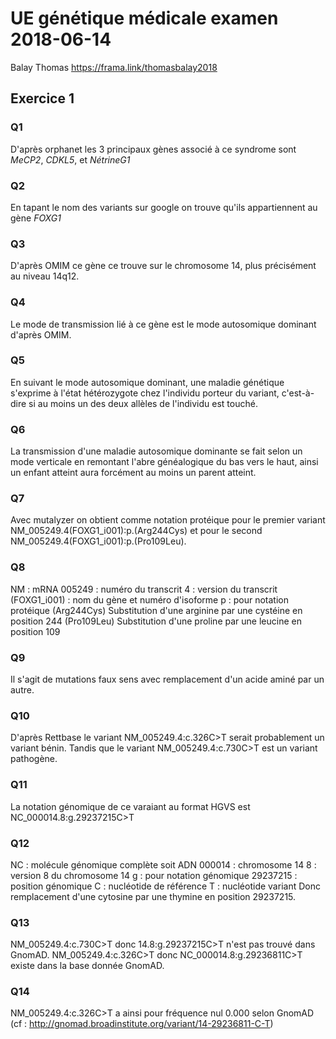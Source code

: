  # UE génétique médicale examen 2018-06-14
 Balay Thomas
 https://frama.link/thomasbalay2018
 ## Exercice 1
 ### Q1
D'après orphanet les 3 principaux gènes associé à ce syndrome sont *MeCP2*, *CDKL5*, et *NétrineG1*
 ### Q2
En tapant le nom des variants sur google on trouve qu'ils appartiennent au gène *FOXG1*
 ### Q3
D'après OMIM ce gène ce trouve sur le chromosome 14, plus précisément au niveau 14q12.
 ### Q4
 Le mode de transmission lié à ce gène est le mode autosomique dominant d'après OMIM.
 ### Q5
 En suivant le mode autosomique dominant, une maladie génétique s'exprime à l'état hétérozygote chez l'individu porteur du variant, c'est-à-dire si au moins un des deux allèles de l'individu est touché.
 ### Q6
 La transmission d'une maladie autosomique dominante se fait selon un mode verticale en remontant l'abre généalogique du bas vers le haut, ainsi un enfant atteint aura forcément au moins un parent atteint.
 ### Q7
 Avec mutalyzer on obtient comme notation protéique pour le premier variant NM_005249.4(FOXG1_i001):p.(Arg244Cys) et pour le second NM_005249.4(FOXG1_i001):p.(Pro109Leu).
 ### Q8
 NM : mRNA
 005249 : numéro du transcrit
 4 : version du transcrit
 (FOXG1_i001) : nom du gène et numéro d'isoforme
 p : pour notation protéique
 (Arg244Cys) Substitution d'une arginine par une cystéine en position 244
 (Pro109Leu) Substitution d'une proline par une leucine en position 109
 ### Q9
Il s'agit de mutations faux sens avec remplacement d'un acide aminé par un autre.
 ### Q10
 D'après Rettbase le variant NM_005249.4:c.326C>T serait probablement un variant bénin.
 Tandis que le variant NM_005249.4:c.730C>T est un variant pathogène.
 ### Q11
 La notation génomique de ce varaiant au format HGVS est NC_000014.8:g.29237215C>T
 ### Q12
 NC : molécule génomique complète soit ADN
 000014 : chromosome 14
 8 : version 8 du chromosome 14
 g : pour notation génomique
 29237215 : position génomique
 C : nucléotide de référence
 T : nucléotide variant
 Donc remplacement d'une cytosine par une thymine en position 29237215.
 ### Q13
 NM_005249.4:c.730C>T donc 14.8:g.29237215C>T n'est pas trouvé dans GnomAD.
 NM_005249.4:c.326C>T donc NC_000014.8:g.29236811C>T existe dans la base donnée GnomAD.
 ### Q14
  NM_005249.4:c.326C>T a ainsi pour fréquence nul 0.000 selon GnomAD (cf : http://gnomad.broadinstitute.org/variant/14-29236811-C-T)
  
  
 
